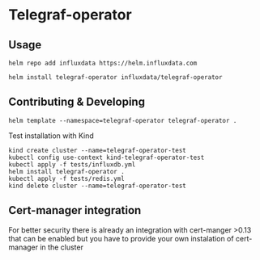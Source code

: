 # Telegraf-operator

## Usage

```console
helm repo add influxdata https://helm.influxdata.com

helm install telegraf-operator influxdata/telegraf-operator

```

## Contributing & Developing

```shell
helm template --namespace=telegraf-operator telegraf-operator .
```

Test installation with Kind
```shell
kind create cluster --name=telegraf-operator-test
kubectl config use-context kind-telegraf-operator-test
kubectl apply -f tests/influxdb.yml
helm install telegraf-operator .
kubectl apply -f tests/redis.yml
kind delete cluster --name=telegraf-operator-test
```

## Cert-manager integration 

For better security there is already an integration with cert-manger >0.13 that can be enabled but you have to provide your own instalation of cert-manager in the cluster

